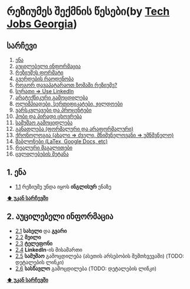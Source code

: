 # რეზიუმეს შექმნის წესები(by [Tech Jobs Georgia](https://techjobs.ge))

## სარჩევი

  1. [ენა](#ენა)
  1. [აუცილებელი ინფორმაცია](#აუცილებელი-ინფორმაცია)
  1. [რეზიუმეს ფორმატი](#რეზიუმეს-ფორმატი)
  1. [გვერდების რაოდენობა](#გვერდების-რაოდენობა)
  1. [როგორ დავაპატარაოთ ზომაში რეზიუმე?](#ზომაში-დაპატარავება)
  1. [სურათი => Use LinkedIn](#სურათი)
  1. [არატექნიკური გამოცდილება](#არატექნიკური-გამოცდილება)
  1. [ოლიმპიადები, სერთიფიკატები, ჯილდოები](#ოლიმპიადები-სერთიფიკატები-ჯილდოები)
  1. [ვარსკვლავები და პროცენტები](#ვარსკვლავები-და-პროცენტები)
  1. [ჰობი და პირადი ცხოვრება](#ჰობი-და-პირადი-ცხოვრება)
  1. [სამუშაო გამოციდლება](#სამუშაო-გამოციდლება)
  1. [განათლება (ფორმალური და არაფორმალური)](#განათლება)
  1. [ქრონოლოგია (ახალი => ძველი, მნიშვნელოვანი => უმნშვნელო)](#ქრონოლოგია)
  1. [შაბლონები (LaTex, Google Docs, etc)](#შაბლონები)
  1. [რეალური მაგალითები](#რეალური-მაგალითები)
  1. [ცვლილებების შეტანა](#ცვლილებების-შეტანა)

## 1. ენა

  <a name="1.1"></a>
  - [1.1](#1.1) რეზიუმე უნდა იყოს **ინგლისურ** ენაზე

**[⬆ უკან სარჩევში](#სარჩევი)**

## 2. აუცილებელი ინფორმაცია

  <a name="2.1"></a>
  - [2.1](#2.1) **სახელი** და **გვარი**
  - [2.2](#2.2) **მეილი**
  - [2.3](#2.3) **ტელეფონი**
  - [2.4](#2.4) **LinkedIn**-ის მისამართი
  - [2.5](#2.5) **სამუშაო** გამოცდილება (ასეთის არსებობის შემთხვევაში) (TODO: დეტალების ლინკი)
  - [2.6](#2.6) **სასწავლო** გამოცდილება (TODO: დეტალების ლინკი)

**[⬆ უკან სარჩევში](#სარჩევი)**
